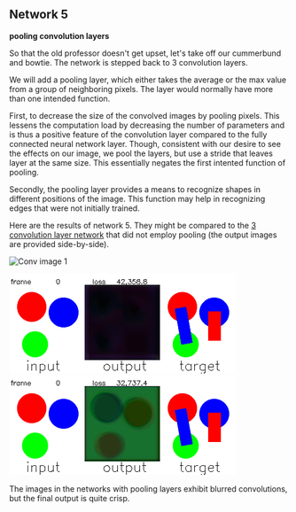 
## Network 5
**pooling convolution layers**

So that the old professor doesn't get upset, let's take off our cummerbund and bowtie. The network is stepped back to 3 convolution layers.

We will add a pooling layer, which either takes the average or the max value from a group of neighboring pixels. The layer would normally have more than one intended function. 

First, to decrease the size of the convolved images by pooling pixels. This lessens the computation load by decreasing the number of parameters and is thus a positive feature of the convolution layer compared to the fully connected neural network layer. Though, consistent with our desire to see the effects on our image, we pool the layers, but use a stride that leaves layer at the same size. This essentially negates the first intented function of pooling. 

Secondly, the pooling layer provides a means to recognize shapes in different positions of the image. This function may help in recognizing edges that were not initially trained.

Here are the results of network 5. They might be compared to the [3 convolution layer network](./page3.md) that did not employ pooling (the output images are provided side-by-side).

![Conv image 1](/Network_05/conv5_01.gif "3 convolution layers with max_pooling")

![Output image 1](/Network_05/output5_01.gif "output image with pooling")
![Output image 2](/Network_05/output4b.gif "output image without pooling")

The images in the networks with pooling layers exhibit blurred convolutions, but the final output is quite crisp.



